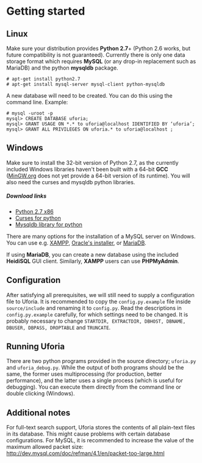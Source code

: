 Getting started
======

Linux
-----
Make sure your distribution provides **Python 2.7**+ (Python 2.6 works, but future compatibility is not guaranteed). Currently there is only one data storage format which requires **MySQL** (or any drop-in replacement such as MariaDB) and the python **mysqldb** package.
```
# apt-get install python2.7
# apt-get install mysql-server mysql-client python-mysqldb
```

A new database will need to be created. You can do this using the command line. Example:
```
# mysql -uroot -p
mysql> CREATE DATABASE uforia;
mysql> GRANT USAGE ON *.* to uforia@localhost IDENTIFIED BY ‘uforia’;
mysql> GRANT ALL PRIVILEGES ON uforia.* to uforia@localhost ;
```

Windows
-------
Make sure to install the 32-bit version of Python 2.7, as the currently included Windows libraries haven't been built with a 64-bit **GCC** ([MinGW.org](http://mingw.org) does not yet provide a 64-bit version of its runtime). You will also need the curses and mysqldb python libraries.

##### Download links
* [Python 2.7 x86](http://www.python.org/ftp/python/2.7.4/python-2.7.4.msi) <br>
* [Curses for python](http://www.lfd.uci.edu/~gohlke/pythonlibs/6i2y2ngm/curses-2.2.win32-py2.7.exe) <br>
* [Mysqldb library for python](https://pypi.python.org/packages/2.7/M/MySQL-python/MySQL-python-1.2.4.win32-py2.7.exe#md5=313b4ceed0144a3019f87a4fba5168d6)

There are many options for the installation of a MySQL server on Windows. You can use e.g. [XAMPP](http://www.apachefriends.org/en/xampp.html), [Oracle's installer](http://dev.mysql.com/downloads/mysql/), or [MariaDB](https://downloads.mariadb.org/mariadb/5.5.30/).

If using **MariaDB**, you can create a new database using the included **HeidiSQL** GUI client. Similarly, **XAMPP** users can use **PHPMyAdmin**.

Configuration
-------------
After satisfying all prerequisites, we will still need to supply a configuration file to Uforia. It is recommended to copy the `config.py.example` file inside `source/include` and renaming it to `config.py`. Read the descriptions in `config.py.example` carefully, for which settings need to be changed. It is probably necessary to change `STARTDIR, EXTRACTDIR, DBHOST, DBNAME, DBUSER, DBPASS, DROPTABLE` and `TRUNCATE`.

Running Uforia
--------------
There are two python programs provided in the source directory; `uforia.py` and `uforia_debug.py`. While the output of both programs should be the same, the former uses multiprocessing (for production, better performance), and the latter uses a single process (which is useful for debugging). You can execute them directly from the command line or double clicking (Windows).

Additional notes
----------------
For full-text search support, Uforia stores the contents of all plain-text files in its database. This might cause problems with certain database configurations. For MySQL, it is recommended to increase the value of the maximum allowed packet size: http://dev.mysql.com/doc/refman/4.1/en/packet-too-large.html
